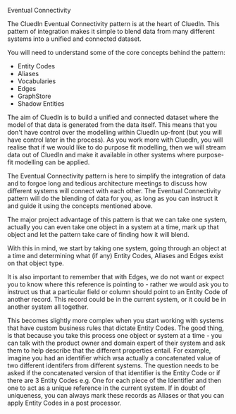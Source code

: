 Eventual Connectivity

The CluedIn Eventual Connectivity pattern is at the heart of CluedIn. This pattern of integration makes it simple to blend data from many different systems into a unified and connected dataset. 

You will need to understand some of the core concepts behind the pattern:

 - Entity Codes
 - Aliases
 - Vocabularies
 - Edges
 - GraphStore
 - Shadow Entities

 The aim of CluedIn is to build a unified and connected dataset where the model of that data is generated from the data itself. This means that you don't have control over the modelling within CluedIn up-front (but you will have control later in the process). As you work more with CluedIn, you will realise that if we would like to do purpose fit modelling, then we will stream data out of CluedIn and make it available in other systems where purpose-fit modelling can be applied. 

 The Eventual Connectivity pattern is here to simplify the integration of data and to forgoe long and tedious architecture meetings to discuss how different systems will connect with each other. The Eventual Connectivity pattern will do the blending of data for you, as long as you can instruct it and guide it using the concepts mentioned above. 

 The major project advantage of this pattern is that we can take one system, actually you can even take one object in a system at a time, mark up that object and let the pattern take care of finding how it will blend. 

 With this in mind, we start by taking one system, going through an object at a time and determining what (if any) Entity Codes, Aliases and Edges exist on that object type. 

 It is also important to remember that with Edges, we do not want or expect you to know where this reference is pointing to - rather we would ask you to instruct us that a particular field or column should point to an Entity Code of another record. This record could be in the current system, or it could be in another system all together. 

 This becomes slightly more complex when you start working with systems that have custom business rules that dictate Entity Codes. The good thing, is that because you take this process one object or system at a time - you can talk with the product owner and domain expert of their system and ask them to help describe that the different properties entail. For example, imagine you had an identifier which wsa actually a concatenated value of two different identifers from different systems. The question needs to be asked if the concatenated version of that identifier is the Entity Code or if there are 3 Entity Codes e.g. One for each piece of the Identifier and then one to act as a unique reference in the current system. If in doubt of uniqueness, you can always mark these records as Aliases or that you can apply Entity Codes in a post processor. 